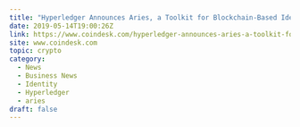 ```yaml
---
title: "Hyperledger Announces Aries, a Toolkit for Blockchain-Based Identity Management"
date: 2019-05-14T19:00:26Z
link: https://www.coindesk.com/hyperledger-announces-aries-a-toolkit-for-blockchain-based-identity-management?utm_medium=RSS&utm_source=hune
site: www.coindesk.com
topic: crypto
category:
  - News
  - Business News
  - Identity
  - Hyperledger
  - aries
draft: false
---
```

